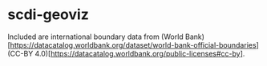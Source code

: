 # scdi-geoviz

Included are international boundary data from (World Bank)[https://datacatalog.worldbank.org/dataset/world-bank-official-boundaries] (CC-BY 4.0)[https://datacatalog.worldbank.org/public-licenses#cc-by].